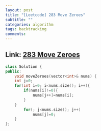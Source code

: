 ```yaml
---
layout: post
title: "[Leetcode] 283 Move Zeroes"
subtitle: ""
categories: algorithm
tags: backtracking
comments:
---
```


## Link: [283 Move Zeroes](https://leetcode.com/problems/move-zeroes/)

```cpp
class Solution {
public:
    void moveZeroes(vector<int>& nums) {
	int j=0;
    for(int i=0; i<nums.size(); i++){
        if(nums[i]!=0){
            nums[j++]=nums[i];
        }
    }
        for(; j<nums.size(); j++)
            nums[j]=0;
    }
};
```
